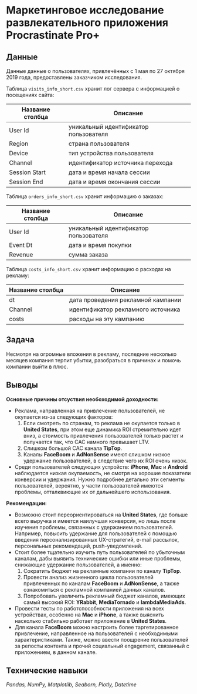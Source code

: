 # Маркетинговое исследование развлекательного приложения Procrastinate Pro+

## Данные

Данные данные о пользователях, привлечённых с 1 мая по 27 октября 2019 года, предоставлены заказчиком исследования.

Таблица `visits_info_short.csv` хранит лог сервера с информацией о посещениях сайта:

| Название столбца | Описание |
| ------ | ------ |
| User Id | уникальный идентификатор пользователя |
| Region | страна пользователя |
| Device | тип устройства пользователя |
| Channel | идентификатор источника перехода |
| Session Start | дата и время начала сессии |
| Session End | дата и время окончания сессии |

Таблица `orders_info_short.csv` хранит информацию о заказах:

| Название столбца | Описание |
| ------ | ------ |
| User Id | уникальный идентификатор пользователя |
| Event Dt | дата и время покупки |
| Revenue | сумма заказа |

Таблица `costs_info_short.csv` хранит информацию о расходах на рекламу:

| Название столбца | Описание |
| ------ | ------ |
| dt | дата проведения рекламной кампании |
| Channel | идентификатор рекламного источника |
| costs | расходы на эту кампанию |


## Задача

Несмотря на огромные вложения в рекламу, последние несколько месяцев компания терпит убытки, разобраться в причинах и помочь компании выйти в плюс.

## Выводы

**Основные причины отсуствия необоходимой доходности:**
- Реклама, направленная на привлечение пользователей, не окупается из-за следующих факторов:
    1. Если смотреть по странам, то реклама не окупается только в **United States**, при этом еще динамика ROI стремительно идет вниз, а стоимость привлечения пользователей только растет и получается так, что CAC намного превышает LTV.
    2. Слишком большой САС канала **TipTop**.
    3. Каналы **FaceBoom** и **AdNonSense** имеют слишком низкое удержание пользователей, в следствие чего их ROI очень низок.
- Среди пользователей следующих устройств: **iPhone**, **Mac** и **Android** наблюдается низкая окупаемость, не смотря на хорошие показатели конверсии и удержания. Нужно подробнее детально эти сегменты пользователей, вероятно, у части пользователей имеются проблемы, отталквиющие их от дальнейшего использования.

**Рекомендации:**
- Возможно стоит переориентироваться на **United States**, где больше всего выручка и имеется наилучшая конверсия, но лишь после изучения проблемы, связанных с удержанием пользователей. Например, повысить удержание для пользователей с помощью введения персонализированных UX-стратегий, e-mail рассылок, персональных рекомендаций, push-уведомлений.
- Стоит более тщательно изучить путь пользователей по убыточным каналам, дабы выявить технические ошибки или иные проблемы, снижающие удержание пользователей, а именно:
    1. Сократить бюджет на рекламные компании по каналу **TipTop**.
    2. Провести анализ жизненного цикла пользователей привлеченных по каналам **FaceBoom** и **AdNonSense**, а также ознакомиться с рекламной компанией данных каналов.
    3. Попробовать увеличить рекламный бюджет каналов, имеющих самый высокий ROI: **YRabbit**, **MediaTornado** и **lambdaMediaAds**.
- Провести тесты по работспособности приложения на всех устройствах, особенно на **Mac** и **iPhone**, а также выяснить насколько стабильно работает приложение в **United States**.
- Для канала **FaceBoom** можно настроить более таргетированное привлечение, направленное на пользователей с необходимыми характеристиками. Также, можно ввести поощрение пользователей за репосты контента и прочий социальный engagement, связанный с приложением, в данном канале.

## Технические навыки
*Pandas, NumPy, Matplotlib, Seaborn, Plotly, Datetime*
